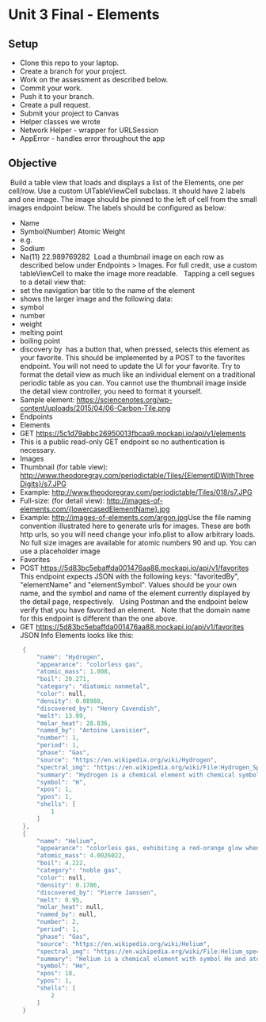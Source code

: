 # Unit 3 Final - Elements

## Setup
- Clone this repo to your laptop.
- Create a branch for your project.
- Work on the assessment as described below.
- Commit your work.
- Push it to your branch.
- Create a pull request.
- Submit your project to Canvas
- Helper classes we wrote
- Network Helper - wrapper for URLSession
- AppError - handles error throughout the app

## Objective
​
Build a table view that loads and displays a list of the Elements, one per cell/row. Use a custom UITableViewCell subclass. It should have 2 labels and one image. The image should be pinned to the left of cell from the small images endpoint below. The labels should be configured as below:
​
- Name
- Symbol(Number) Atomic Weight
- e.g.
- Sodium
- Na(11) 22.989769282
​
Load a thumbnail image on each row as described below under Endpoints > Images. For full credit, use a custom tableViewCell to make the image more readable.
​
​
Tapping a cell segues to a detail view that:
​
- set the navigation bar title to the name of the element
- shows the larger image and the following data:
- symbol
- number
- weight
- melting point
- boiling point
- discovery by
​
has a button that, when pressed, selects this element as your favorite. This should be implemented by a POST to the favorites endpoint. You will not need to update the UI for your favorite.
Try to format the detail view as much like an individual element on a traditional periodic table as you can. You cannot use the thumbnail image inside the detail view controller, you need to format it yourself.
​
- Sample element: https://sciencenotes.org/wp-content/uploads/2015/04/06-Carbon-Tile.png
- Endpoints
- Elements
- GET https://5c1d79abbc26950013fbcaa9.mockapi.io/api/v1/elements
- This is a public read-only GET endpoint so no authentication is necessary.
- Images
- Thumbnail (for table view): http://www.theodoregray.com/periodictable/Tiles/{ElementIDWithThreeDigits}/s7.JPG
- Example: http://www.theodoregray.com/periodictable/Tiles/018/s7.JPG
- Full-size: (for detail view): http://images-of-elements.com/{lowercasedElementName}.jpg
- Example: http://images-of-elements.com/argon.jpg
​
Use the file naming convention illustrated here to generate urls for images.
These are both http urls, so you will need change your info.plist to allow arbitrary loads.
No full size images are available for atomic numbers 90 and up. You can use a placeholder image
​
- Favorites
- POST https://5d83bc5ebaffda001476aa88.mockapi.io/api/v1/favorites
​
This endpoint expects JSON with the following keys: "favoritedBy", "elementName" and "elementSymbol". Values should be your own name, and the symbol and name of the element currently displayed by the detail page, respectively.
​
​
Using Postman and the endpoint below verify that you have favorited an element.
​
​
Note that the domain name for this endpoint is different than the one above.
​
- GET https://5d83bc5ebaffda001476aa88.mockapi.io/api/v1/favorites
JSON Info
Elements looks like this:
```swift
    {
        "name": "Hydrogen",
        "appearance": "colorless gas",
        "atomic_mass": 1.008,
        "boil": 20.271,
        "category": "diatomic nonmetal",
        "color": null,
        "density": 0.08988,
        "discovered_by": "Henry Cavendish",
        "melt": 13.99,
        "molar_heat": 28.836,
        "named_by": "Antoine Lavoisier",
        "number": 1,
        "period": 1,
        "phase": "Gas",
        "source": "https://en.wikipedia.org/wiki/Hydrogen",
        "spectral_img": "https://en.wikipedia.org/wiki/File:Hydrogen_Spectra.jpg",
        "summary": "Hydrogen is a chemical element with chemical symbol H and atomic number 1. With an atomic weight of 1.00794 u, hydrogen is the lightest element on the periodic table. Its monatomic form (H) is the most abundant chemical substance in the Universe, constituting roughly 75% of all baryonic mass.",
        "symbol": "H",
        "xpos": 1,
        "ypos": 1,
        "shells": [
            1
        ]
    },
    {
        "name": "Helium",
        "appearance": "colorless gas, exhibiting a red-orange glow when placed in a high-voltage electric field",
        "atomic_mass": 4.0026022,
        "boil": 4.222,
        "category": "noble gas",
        "color": null,
        "density": 0.1786,
        "discovered_by": "Pierre Janssen",
        "melt": 0.95,
        "molar_heat": null,
        "named_by": null,
        "number": 2,
        "period": 1,
        "phase": "Gas",
        "source": "https://en.wikipedia.org/wiki/Helium",
        "spectral_img": "https://en.wikipedia.org/wiki/File:Helium_spectrum.jpg",
        "summary": "Helium is a chemical element with symbol He and atomic number 2. It is a colorless, odorless, tasteless, non-toxic, inert, monatomic gas that heads the noble gas group in the periodic table. Its boiling and melting points are the lowest among all the elements.",
        "symbol": "He",
        "xpos": 18,
        "ypos": 1,
        "shells": [
            2
        ]
    }
```
